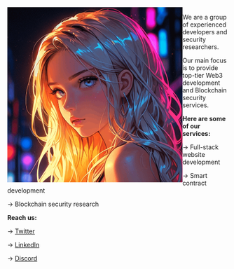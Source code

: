 <img align="left" src="../kodecsz.png" width="400">

We are a group of experienced developers and security researchers.

Our main focus is to provide top-tier Web3 development
and Blockchain security services.

**Here are some of our services:**

→ Full-stack website development

→ Smart contract development

→ Blockchain security research

**Reach us:**

→ [Twitter](https://x.com/)

→ [LinkedIn](https://linkedin.com/)

→ [Discord](https://discord.com/)
